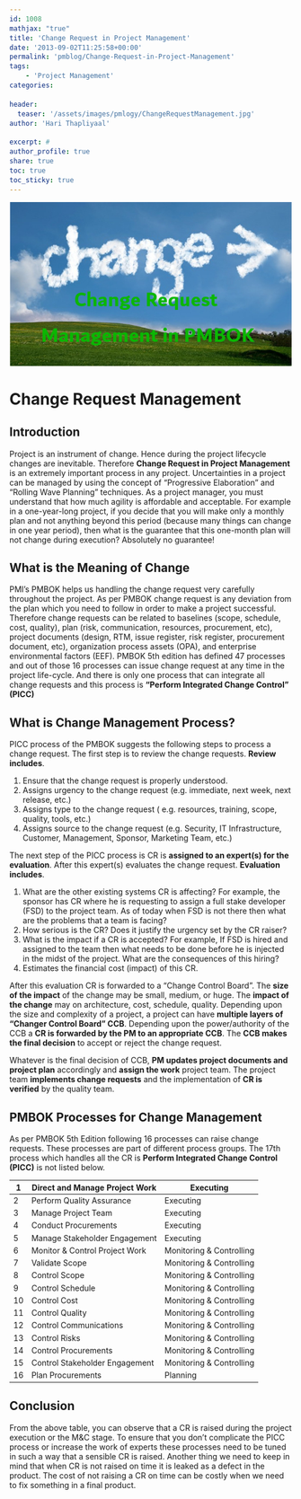 ```yaml
---
id: 1008   
mathjax: "true"
title: 'Change Request in Project Management'
date: '2013-09-02T11:25:58+00:00'
permalink: 'pmblog/Change-Request-in-Project-Management'
tags: 
    - 'Project Management'
categories:

header:
  teaser: '/assets/images/pmlogy/ChangeRequestManagement.jpg'
author: 'Hari Thapliyaal'

excerpt: #
author_profile: true
share: true
toc: true   
toc_sticky: true
---
```

![](/assets/images/pmlogy/ChangeRequestManagement.jpg)

# Change Request Management 

## Introduction

Project is an instrument of change. Hence during the project lifecycle changes are inevitable. Therefore **Change Request in Project Management** is an extremely important process in any project. Uncertainties in a project can be managed by using the concept of “Progressive Elaboration” and “Rolling Wave Planning” techniques. As a project manager, you must understand that how much agility is affordable and acceptable. For example in a one-year-long project, if you decide that you will make only a monthly plan and not anything beyond this period (because many things can change in one year period), then what is the guarantee that this one-month plan will not change during execution? Absolutely no guarantee!

## What is the Meaning of Change

PMI’s PMBOK helps us handling the change request very carefully throughout the project. As per PMBOK change request is any deviation from the plan which you need to follow in order to make a project successful. Therefore change requests can be related to baselines (scope, schedule, cost, quality), plan (risk, communication, resources, procurement, etc), project documents (design, RTM, issue register, risk register, procurement document, etc), organization process assets (OPA), and enterprise environmental factors (EEF). PMBOK 5th edition has defined 47 processes and out of those 16 processes can issue change request at any time in the project life-cycle. And there is only one process that can integrate all change requests and this process is **“Perform Integrated Change Control” (PICC)**

## What is Change Management Process?

PICC process of the PMBOK suggests the following steps to process a change request. The first step is to review the change requests. **Review includes**.

1. Ensure that the change request is properly understood.
2. Assigns urgency to the change request (e.g. immediate, next week, next release, etc.)
3. Assigns type to the change request ( e.g. resources, training, scope, quality, tools, etc.)
4. Assigns source to the change request (e.g. Security, IT Infrastructure, Customer, Management, Sponsor, Marketing Team, etc.)

The next step of the PICC process is CR is **assigned to an expert(s) for the evaluation**. After this expert(s) evaluates the change request. **Evaluation includes**.

1. What are the other existing systems CR is affecting? For example, the sponsor has CR where he is requesting to assign a full stake developer (FSD) to the project team. As of today when FSD is not there then what are the problems that a team is facing?
2. How serious is the CR? Does it justify the urgency set by the CR raiser?
3. What is the impact if a CR is accepted? For example, If FSD is hired and assigned to the team then what needs to be done before he is injected in the midst of the project. What are the consequences of this hiring?
4. Estimates the financial cost (impact) of this CR.

After this evaluation CR is forwarded to a “Change Control Board”. The **size of the impact** of the change may be small, medium, or huge. The **impact of the change** may on architecture, cost, schedule, quality. Depending upon the size and complexity of a project, a project can have **multiple layers of “Changer Control Board” CCB**. Depending upon the power/authority of the CCB a **CR is forwarded by the PM to an appropriate CCB**. The **CCB makes the final decision** to accept or reject the change request.

Whatever is the final decision of CCB, **PM updates project documents and project plan** accordingly and **assign the work** project team. The project team **implements change requests** and the implementation of **CR is verified** by the quality team.

## PMBOK Processes for Change Management

As per PMBOK 5th Edition following 16 processes can raise change requests. These processes are part of different process groups. The 17th process which handles all the CR is **Perform Integrated Change Control (PICC)** is not listed below.

| 1 | Direct and Manage Project Work | Executing |
|---|---|---|
| 2 | Perform Quality Assurance | Executing |
| 3 | Manage Project Team | Executing |
| 4 | Conduct Procurements | Executing |
| 5 | Manage Stakeholder Engagement | Executing |
| 6 | Monitor &amp; Control Project Work | Monitoring &amp; Controlling |
| 7 | Validate Scope | Monitoring &amp; Controlling |
| 8 | Control Scope | Monitoring &amp; Controlling |
| 9 | Control Schedule | Monitoring &amp; Controlling |
| 10 | Control Cost | Monitoring &amp; Controlling |
| 11 | Control Quality | Monitoring &amp; Controlling |
| 12 | Control Communications | Monitoring &amp; Controlling |
| 13 | Control Risks | Monitoring &amp; Controlling |
| 14 | Control Procurements | Monitoring &amp; Controlling |
| 15 | Control Stakeholder Engagement | Monitoring &amp; Controlling |
| 16 | Plan Procurements | Planning |

## Conclusion

From the above table, you can observe that a CR is raised during the project execution or the M&amp;C stage. To ensure that you don’t complicate the PICC process or increase the work of experts these processes need to be tuned in such a way that a sensible CR is raised. Another thing we need to keep in mind that when CR is not raised on time it is leaked as a defect in the product. The cost of not raising a CR on time can be costly when we need to fix something in a final product.